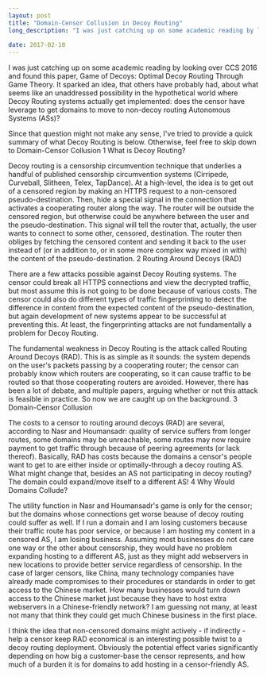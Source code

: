 ```yaml
---
layout: post
title: "Domain-Censor Collusion in Decoy Routing"
long_description: "I was just catching up on some academic reading by looking over CCS 2016 and found this paper, Game of Decoys: Optimal Decoy Routing Through Game Theory. It sparked an idea, that others have probably had, about what seems like an unaddressed possibility in the hypothetical world where Decoy Routing systems actually get implemented: does the censor have leverage to get domains to move to non-decoy routing Autonomous Systems (ASs)?"
 
date: 2017-02-10
---
```


I was just catching up on some academic reading by looking over CCS 2016 and found this paper, Game of Decoys: Optimal Decoy Routing Through Game Theory. It sparked an idea, that others have probably had, about what seems like an unaddressed possibility in the hypothetical world where Decoy Routing systems actually get implemented: does the censor have leverage to get domains to move to non-decoy routing Autonomous Systems (ASs)?

Since that question might not make any sense, I've tried to provide a quick summary of what Decoy Routing is below. Otherwise, feel free to skip down to Domain-Censor Collusion
1 What is Decoy Routing?

Decoy routing is a censorship circumvention technique that underlies a handful of published censorship circumvention systems (Cirripede, Curveball, Slitheen, Telex, TapDance). At a high-level, the idea is to get out of a censored region by making an HTTPS request to a non-censored pseudo-destination. Then, hide a special signal in the connection that activates a cooperating router along the way. The router will be outside the censored region, but otherwise could be anywhere between the user and the pseudo-destination. This signal will tell the router that, actually, the user wants to connect to some other, censored, destination. The router then obliges by fetching the censored content and sending it back to the user instead of (or in addition to, or in some more complex way mixed in with) the content of the pseudo-destination.
2 Routing Around Decoys (RAD)

There are a few attacks possible against Decoy Routing systems. The censor could break all HTTPS connections and view the decrypted traffic, but most assume this is not going to be done because of various costs. The censor could also do different types of traffic fingerprinting to detect the difference in content from the expected content of the pseudo-destination, but again development of new systems appear to be successful at preventing this. At least, the fingerprinting attacks are not fundamentally a problem for Decoy Routing.

The fundamental weakness in Decoy Routing is the attack called Routing Around Decoys (RAD). This is as simple as it sounds: the system depends on the user's packets passing by a cooperating router; the censor can probably know which routers are cooperating, so it can cause traffic to be routed so that those cooperating routers are avoided. However, there has been a lot of debate, and multiple papers, arguing whether or not this attack is feasible in practice. So now we are caught up on the background.
3 Domain-Censor Collusion

The costs to a censor to routing around decoys (RAD) are several, according to Nasr and Houmansadr: quality of service suffers from longer routes, some domains may be unreachable, some routes may now require payment to get traffic through because of peering agreements (or lack thereof). Basically, RAD has costs because the domains a censor's people want to get to are either inside or optimally-through a decoy routing AS. What might change that, besides an AS not participating in decoy routing? The domain could expand/move itself to a different AS!
4 Why Would Domains Collude?

The utility function in Nasr and Houmansadr's game is only for the censor; but the domains whose connections get worse beause of decoy routing could suffer as well. If I run a domain and I am losing customers because their traffic route has poor service, or because I am hosting my content in a censored AS, I am losing business. Assuming most businesses do not care one way or the other about censorship, they would have no problem expanding hosting to a different AS, just as they might add webservers in new locations to provide better service regardless of censorship. In the case of larger censors, like China, many technology companies have already made compromises to their procedures or standards in order to get access to the Chinese market. How many businesses would turn down access to the Chinese market just because they have to host extra webservers in a Chinese-friendly network? I am guessing not many, at least not many that think they could get much Chinese business in the first place.

I think the idea that non-censored domains might actively - if indirectly - help a censor keep RAD economical is an interesting possible twist to a decoy routing deployment. Obviously the potential effect varies significantly depending on how big a customer-base the censor represents, and how much of a burden it is for domains to add hosting in a censor-friendly AS.
